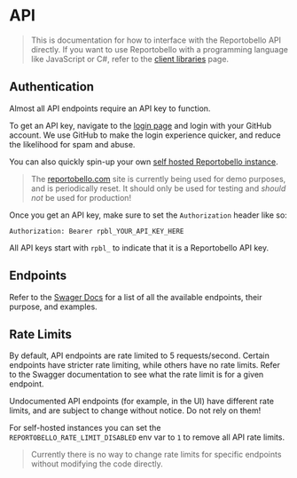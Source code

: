 # API

> This is documentation for how to interface with the Reportobello API directly.
> If you want to use Reportobello with a programming language like JavaScript or C#,
> refer to the [client libraries](./libraries) page.

## Authentication

Almost all API endpoints require an API key to function.

To get an API key, navigate to the [login page](https://reportobello.com/login) and login with your GitHub account.
We use GitHub to make the login experience quicker, and reduce the likelihood for spam and abuse.

You can also quickly spin-up your own [self hosted Reportobello instance](./self-hosting.md).

> The [reportobello.com](https://reportobello.com) site is currently being used for demo purposes, and is periodically reset.
> It should only be used for testing and *should not* be used for production!

Once you get an API key, make sure to set the `Authorization` header like so:

```
Authorization: Bearer rpbl_YOUR_API_KEY_HERE
```

All API keys start with `rpbl_` to indicate that it is a Reportobello API key.

## Endpoints

Refer to the [Swager Docs](https://reportobello.com/swagger) for a list of all the available endpoints,
their purpose, and examples.

## Rate Limits

By default, API endpoints are rate limited to 5 requests/second.
Certain endpoints have stricter rate limiting, while others have no rate limits.
Refer to the Swagger documentation to see what the rate limit is for a given endpoint.

Undocumented API endpoints (for example, in the UI) have different rate limits,
and are subject to change without notice.
Do not rely on them!

For self-hosted instances you can set the `REPORTOBELLO_RATE_LIMIT_DISABLED` env var to `1` to remove
all API rate limits.

> Currently there is no way to change rate limits for specific endpoints without modifying the code directly.
